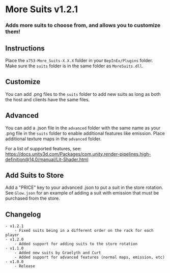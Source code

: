 # More Suits v1.2.1
### Adds more suits to choose from, and allows you to customize them!

## Instructions
Place the ```x753-More_Suits-X.X.X``` folder in your ```BepInEx/Plugins``` folder. Make sure the ```suits``` folder is in the same folder as ```MoreSuits.dll```.

## Customize
You can add .png files to the ```suits``` folder to add new suits as long as both the host and clients have the same files.

## Advanced
You can add a .json file in the ```advanced``` folder with the same name as your .png file in the ```suits``` folder to enable additional features like emission. Place additional texture maps in the ```advanced``` folder.

For a list of supported features, see:
https://docs.unity3d.com/Packages/com.unity.render-pipelines.high-definition@14.0/manual/Lit-Shader.html

## Add Suits to Store
Add a "PRICE" key to your advanced .json to put a suit in the store rotation. See ```Glow.json``` for an example of adding a suit with emission that must be purchased from the store.

## Changelog
	- v1.2.1
		- Fixed suits being in a different order on the rack for each player
	- v1.2.0
		- Added support for adding suits to the store rotation
	- v1.1.0
		- Added new suits by Graelyth and Curt
		- Added support for advanced features (normal maps, emission, etc)
	- v1.0.0
		- Release